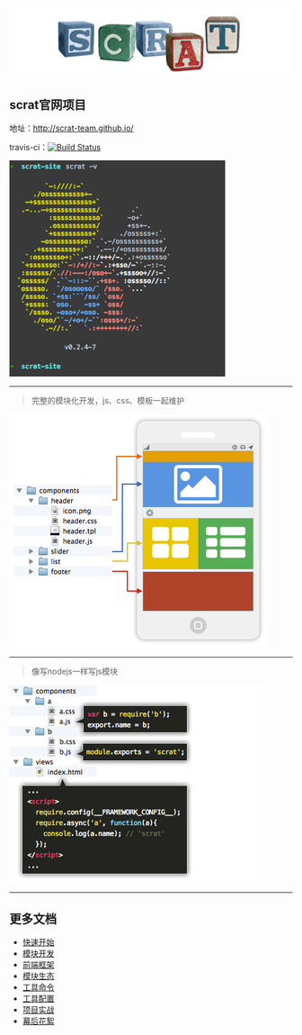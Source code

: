 ![模块化开发](components/pages/modular/cubes.png)

## scrat官网项目

地址：http://scrat-team.github.io/

travis-ci：[![Build Status](https://travis-ci.org/scrat-team/scrat-site.svg?branch=master)](https://travis-ci.org/scrat-team/scrat-site)

![工具版本](components/pages/quick-start/version.gif)

----------

> 完整的模块化开发，js、css、模板一起维护

![模块化开发](components/pages/modular/page.png)

----------

> 像写nodejs一样写js模块

![js模块化](components/pages/framework/source.png)

----------

## 更多文档

* [快速开始](components/pages/quick-start/doc.md)
* [模块开发](components/pages/modular/doc.md)
* [前端框架](components/pages/framework/doc.md)
* [模块生态](components/pages/components/doc.md)
* [工具命令](components/pages/command/doc.md)
* [工具配置](components/pages/settings/doc.md)
* [项目实战](components/pages/practice/doc.md)
* [幕后花絮](https://github.com/fouber/blog/issues/2)